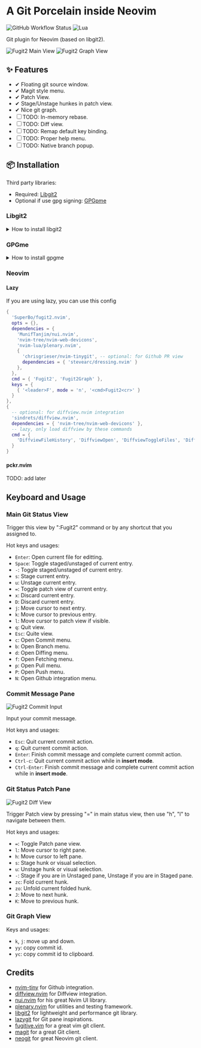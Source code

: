 # A Git Porcelain inside Neovim

![GitHub Workflow Status](https://img.shields.io/github/actions/workflow/status/ellisonleao/nvim-plugin-template/lint-test.yml?branch=main&style=for-the-badge)
![Lua](https://img.shields.io/badge/Made%20with%20Lua-blueviolet.svg?style=for-the-badge&logo=lua)

Git plugin for Neovim (based on libgit2).


![Fugit2 Main View](https://raw.githubusercontent.com/SuperBo/fugit2.nvim/assets/assets/main_view.png)
![Fugit2 Graph View](https://raw.githubusercontent.com/SuperBo/fugit2.nvim/assets/assets/graph_view.png)

## ✨ Features

- ✔ Floating git source window.
- ✔ Magit style menu.
- ✔ Patch View.
- ✔ Stage/Unstage hunkes in patch view.
- ✔ Nice git graph.
- ☐ TODO: In-memory rebase.
- ☐ TODO: Diff view.
- ☐ TODO: Remap default key binding.
- ☐ TODO: Proper help menu.
- ☐ TODO: Native branch popup.

## 📦 Installation

Third party libraries:
  - Required: [Libgit2](#libgit2)
  - Optional if use gpg signing: [GPGpme](#gpgme)


### Libgit2

<details>

<summary>How to install libgit2</summary>

Libgit2 is required for this plugin to work. So you have to install it in your OS before starting with Fugit2.
For more information, you can refer to this https://libgit2.org/

#### Ubuntu 22.04

```sh
sudo apt-get install -y libgit2-1.1
sudo ln -s /usr/lib/x86_64-linux-gnu/libgit2.so.1.1 /usr/local/lib/libgit2.so
sudo ldconfig
```

#### Ubuntu 23.10

```sh
sudo apt-get install -y libgit2-1.5
sudo ln -s /usr/lib/x86_64-linux-gnu/libgit2.so.1.5 /usr/local/lib/libgit2.so
sudo ldconfig
```

#### Arch Linux

```sh
sudo pacman -S libgit2
```

#### Mac OS

```sh
brew install libgit2
```

#### Windows

There are no pre-packaged releases of libgit2 on Windows so the library must be built from source.

##### Install CMake and MinGW (with Chocolatey)

```powershell
#requires -RunAsAdministrator
choco install cmake --installargs 'ADD_CMAKE_TO_PATH=User'
choco install mingw
```

Make sure to restart your terminal after installing MinGW to ensure that the `gcc` and `g++` commands are available.

##### Clone and build libgit2

```powershell
git clone https://github.com/libgit2/libgit2
cd libgit2
mkdir build
cd build
cmake -G "MinGW Makefiles" ..
cmake --build .
```

Now you should have a `libgit2.dll` in the `build` directory. This should be copied to a location in your `PATH` or to the same directory as your Neovim executable.

</details>

### GPGme

<details>

<summary>How to install gpgme</summary>

If you do config enabling git gpg signing, you must install [GPGme](https://gnupg.org/software/gpgme/index.html) lib for fugit2 to work.

In addition, you should config gpg-agent to use a GUI Pinentry, so that it don't disrupt terminal when asking passphrase.

#### Mac OS

```sh
brew install gpgme pinentry-mac
echo "pinentry-program $(which pinentry-mac)" >> ~/.gnupg/gpg-agent.conf
```

#### Ubuntu/Debian

```sh
sudo apt-get install libgpgme-dev
```

### Arch Linux

```sh
sudo pacman -S gpgme
```

</details>

### Neovim

#### Lazy

If you are using lazy, you can use this config


```lua
{
  'SuperBo/fugit2.nvim',
  opts = {},
  dependencies = {
    'MunifTanjim/nui.nvim',
    'nvim-tree/nvim-web-devicons',
    'nvim-lua/plenary.nvim',
    {
      'chrisgrieser/nvim-tinygit', -- optional: for Github PR view
      dependencies = { 'stevearc/dressing.nvim' }
    },
  },
  cmd = { 'Fugit2', 'Fugit2Graph' },
  keys = {
    { '<leader>F', mode = 'n', '<cmd>Fugit2<cr>' }
  }
},
{
  -- optional: for diffview.nvim integration
  'sindrets/diffview.nvim',
  dependencies = { 'nvim-tree/nvim-web-devicons' },
  -- lazy, only load diffview by these commands
  cmd = {
    'DiffviewFileHistory', 'DiffviewOpen', 'DiffviewToggleFiles', 'DiffviewFocusFiles', 'DiffviewRefresh'
  }
}
```

#### pckr.nvim

TODO: add later

## Keyboard and Usage

### Main Git Status View
Trigger this view by ":Fugit2" command or by any shortcut that you assigned to.

Hot keys and usages:
- `Enter`: Open current file for editting.
- `Space`: Toggle staged/unstaged of current entry.
- `-`:  Toggle staged/unstaged of current entry.
- `s`: Stage current entry.
- `u`: Unstage current entry.
- `=`: Toggle patch view of current entry.
- `x`: Discard current entry.
- `D`: Discard current entry.
- `j`: Move cursor to next entry.
- `k`: Move cursor to previous entry.
- `l`: Move cursor to patch view if visible.
- `q`: Quit view.
- `Esc`: Quite view.
- `c`: Open Commit menu.
- `b`: Open Branch menu.
- `d`: Open Diffing menu.
- `f`: Open Fetching menu.
- `p`: Open Pull menu.
- `P`: Open Push menu.
- `N`: Open Github integration menu.

### Commit Message Pane

![Fugit2 Commit Input](https://raw.githubusercontent.com/SuperBo/fugit2.nvim/assets/assets/commit_message_view.png)

Input your commit message.

Hot keys and usages:
- `Esc`: Quit current commit action.
- `q`: Quit current commit action.
- `Enter`: Finish commit message and complete current commit action.
- `Ctrl-c`: Quit current commit action while in **insert mode**.
- `Ctrl-Enter`: Finish commit message and complete current commit action while in **insert mode**.

### Git Status Patch Pane

![Fugit2 Diff View](https://raw.githubusercontent.com/SuperBo/fugit2.nvim/assets/assets/inline_patch_view.png)

Trigger Patch view by pressing "=" in main status view, then use "h", "l" to navigate between them.

Hot keys and usages:
- `=`: Toggle Patch pane view.
- `l`: Move cursor to right pane.
- `h`: Move cursor to left pane.
- `s`: Stage hunk or visual selection.
- `u`: Unstage hunk or visual selection.
- `-`: Stage if you are in Unstaged pane, Unstage if you are in Staged pane.
- `zc`: Fold current hunk.
- `zo`: Unfold current folded hunk.
- `J`: Move to next hunk.
- `K`: Move to previous hunk.

### Git Graph View

Keys and usages:

- `k`, `j`: move up and down.
- `yy`: copy commit id.
- `yc`: copy commit id to clipboard.


## Credits

- [nvim-tiny](https://github.com/chrisgrieser/nvim-tinygit) for Github integration.
- [diffview.nvim](https://github.com/sindrets/diffview.nvim) for Diffview integration.
- [nui.nvim](https://github.com/MunifTanjim/nui.nvim) for his great Nvim UI library.
- [plenary.nvim](https://github.com/nvim-lua/plenary.nvim) for utilities and testing framework.
- [libgit2](https://libgit2.org/) for lightweight and performance git library.
- [lazygit](https://github.com/jesseduffield/lazygit) for Git pane inspirations.
- [fugitive.vim](https://github.com/tpope/vim-fugitive) for a great vim git client.
- [magit](https://magit.vc/) for a great Git client.
- [neogit](https://github.com/NeogitOrg/neogit) for great Neovim git client.
